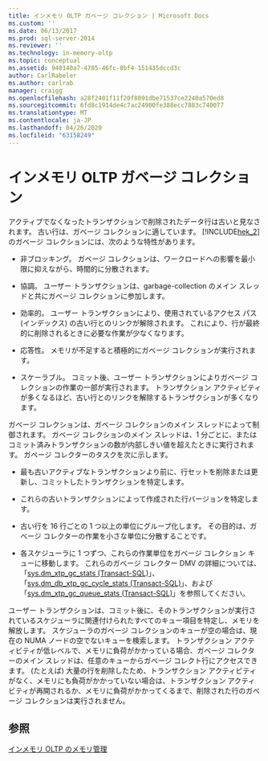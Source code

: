 ```yaml
---
title: インメモリ OLTP ガベージ コレクション | Microsoft Docs
ms.custom: ''
ms.date: 06/13/2017
ms.prod: sql-server-2014
ms.reviewer: ''
ms.technology: in-memory-oltp
ms.topic: conceptual
ms.assetid: 940140a7-4785-46fc-8bf4-151435dccd3c
author: CarlRabeler
ms.author: carlrab
manager: craigg
ms.openlocfilehash: a28f2401f11f20f8891dbe71537ce2240a570ed8
ms.sourcegitcommit: 6fd8c1914de4c7ac24900fe388ecc7883c740077
ms.translationtype: MT
ms.contentlocale: ja-JP
ms.lasthandoff: 04/26/2020
ms.locfileid: "63158249"
---
```

# <a name="in-memory-oltp-garbage-collection"></a>インメモリ OLTP ガベージ コレクション
  アクティブでなくなったトランザクションで削除されたデータ行は古いと見なされます。 古い行は、ガベージ コレクションに適しています。 [!INCLUDE[hek_2](../../includes/hek-2-md.md)]のガベージ コレクションには、次のような特性があります。  
  
-   非ブロッキング。 ガベージ コレクションは、ワークロードへの影響を最小限に抑えながら、時間的に分散されます。  
  
-   協調。 ユーザー トランザクションは、garbage-collection のメイン スレッドと共にガベージ コレクションに参加します。  
  
-   効率的。 ユーザー トランザクションにより、使用されているアクセス パス (インデックス) の古い行とのリンクが解除されます。 これにより、行が最終的に削除されるときに必要な作業が少なくなります。  
  
-   応答性。 メモリが不足すると積極的にガベージ コレクションが実行されます。  
  
-   スケーラブル。 コミット後、ユーザー トランザクションによりガベージ コレクションの作業の一部が実行されます。 トランザクション アクティビティが多くなるほど、古い行とのリンクを解除するトランザクションが多くなります。  
  
 ガベージ コレクションは、ガベージ コレクションのメイン スレッドによって制御されます。 ガベージ コレクションのメイン スレッドは、1 分ごとに、またはコミット済みトランザクションの数が内部しきい値を超えたときに実行されます。 ガベージ コレクターのタスクを次に示します。  
  
-   最も古いアクティブなトランザクションより前に、行セットを削除または更新し、コミットしたトランザクションを特定します。  
  
-   これらの古いトランザクションによって作成された行バージョンを特定します。  
  
-   古い行を 16 行ごとの 1 つ以上の単位にグループ化します。 その目的は、ガベージ コレクターの作業を小さな単位に分散することです。  
  
-   各スケジューラに 1 つずつ、これらの作業単位をガベージ コレクション キューに移動します。 これらのガベージ コレクター DMV の詳細については、「[sys.dm_xtp_gc_stats &#40;Transact-SQL&#41;](/sql/relational-databases/system-dynamic-management-views/sys-dm-xtp-gc-stats-transact-sql)」、「[sys.dm_db_xtp_gc_cycle_stats &#40;Transact-SQL&#41;](/sql/relational-databases/system-dynamic-management-views/sys-dm-db-xtp-gc-cycle-stats-transact-sql)」、および「[sys.dm_xtp_gc_queue_stats &#40;Transact-SQL&#41;](/sql/relational-databases/system-dynamic-management-views/sys-dm-xtp-gc-queue-stats-transact-sql)」を参照してください。  
  
 ユーザー トランザクションは、コミット後に、そのトランザクションが実行されているスケジューラに関連付けられたすべてのキュー項目を特定し、メモリを解放します。 スケジューラのガベージ コレクションのキューが空の場合は、現在の NUMA ノードの空でないキューを検索します。 トランザクション アクティビティが低レベルで、メモリに負荷がかかっている場合、ガベージ コレクターのメイン スレッドは、任意のキューからガベージ コレクト行にアクセスできます。 (たとえば) 大量の行を削除したため、トランザクション アクティビティがなく、メモリにも負荷がかかっていない場合は、トランザクション アクティビティが再開されるか、メモリに負荷がかかってくるまで、削除された行のガベージ コレクションは実行されません。  
  
## <a name="see-also"></a>参照  
 [インメモリ OLTP のメモリ管理](../../database-engine/managing-memory-for-in-memory-oltp.md)  
  
  
